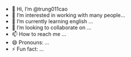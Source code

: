 - 👋 Hi, I’m @trung011cao
- 👀 I’m interested in working with many people...
- 🌱 I’m currently learning english ...
- 💞️ I’m looking to collaborate on ...
- 📫 How to reach me ...
- 😄 Pronouns: ...
- ⚡ Fun fact: ...

<!---
trung011cao/trung011cao is a ✨ special ✨ repository because its `README.md` (this file) appears on your GitHub profile.
You can click the Preview link to take a look at your changes.
--->
